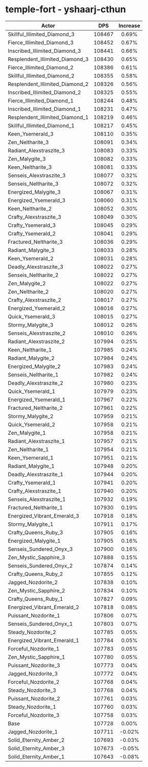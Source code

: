 # temple-fort - yshaarj-cthun
| Actor | DPS | Increase |
|---|:---:|:---:|
|Skillful_Illimited_Diamond_3|108467|0.69%|
|Fierce_Illimited_Diamond_3|108452|0.67%|
|Inscribed_Illimited_Diamond_3|108441|0.66%|
|Resplendent_Illimited_Diamond_3|108430|0.65%|
|Fierce_Illimited_Diamond_2|108386|0.61%|
|Skillful_Illimited_Diamond_2|108355|0.58%|
|Resplendent_Illimited_Diamond_2|108326|0.56%|
|Inscribed_Illimited_Diamond_2|108325|0.55%|
|Fierce_Illimited_Diamond_1|108244|0.48%|
|Inscribed_Illimited_Diamond_1|108231|0.47%|
|Resplendent_Illimited_Diamond_1|108219|0.46%|
|Skillful_Illimited_Diamond_1|108217|0.45%|
|Keen_Ysemerald_3|108110|0.35%|
|Zen_Neltharite_3|108091|0.34%|
|Radiant_Alexstraszite_3|108083|0.33%|
|Zen_Malygite_3|108082|0.33%|
|Keen_Neltharite_3|108081|0.33%|
|Senseis_Alexstraszite_3|108077|0.32%|
|Senseis_Neltharite_3|108072|0.32%|
|Energized_Malygite_3|108067|0.31%|
|Energized_Ysemerald_3|108060|0.31%|
|Keen_Neltharite_2|108052|0.30%|
|Crafty_Alexstraszite_3|108049|0.30%|
|Crafty_Ysemerald_3|108045|0.29%|
|Crafty_Ysemerald_2|108041|0.29%|
|Fractured_Neltharite_3|108036|0.29%|
|Radiant_Malygite_3|108033|0.28%|
|Keen_Ysemerald_2|108031|0.28%|
|Deadly_Alexstraszite_3|108022|0.27%|
|Senseis_Neltharite_2|108022|0.27%|
|Zen_Malygite_2|108022|0.27%|
|Zen_Neltharite_2|108020|0.27%|
|Crafty_Alexstraszite_2|108017|0.27%|
|Energized_Ysemerald_2|108016|0.27%|
|Quick_Ysemerald_3|108015|0.27%|
|Stormy_Malygite_3|108012|0.26%|
|Senseis_Alexstraszite_2|108010|0.26%|
|Radiant_Alexstraszite_2|107994|0.25%|
|Keen_Neltharite_1|107985|0.24%|
|Radiant_Malygite_2|107984|0.24%|
|Energized_Malygite_2|107983|0.24%|
|Senseis_Neltharite_1|107982|0.24%|
|Deadly_Alexstraszite_2|107980|0.23%|
|Quick_Ysemerald_1|107979|0.23%|
|Energized_Ysemerald_1|107967|0.22%|
|Fractured_Neltharite_2|107961|0.22%|
|Stormy_Malygite_2|107959|0.21%|
|Quick_Ysemerald_2|107958|0.21%|
|Zen_Malygite_1|107958|0.21%|
|Radiant_Alexstraszite_1|107957|0.21%|
|Zen_Neltharite_1|107954|0.21%|
|Keen_Ysemerald_1|107951|0.21%|
|Radiant_Malygite_1|107948|0.20%|
|Deadly_Alexstraszite_1|107944|0.20%|
|Crafty_Ysemerald_1|107941|0.20%|
|Crafty_Alexstraszite_1|107940|0.20%|
|Senseis_Alexstraszite_1|107932|0.19%|
|Fractured_Neltharite_1|107930|0.19%|
|Energized_Vibrant_Emerald_3|107918|0.18%|
|Stormy_Malygite_1|107911|0.17%|
|Crafty_Queens_Ruby_3|107905|0.16%|
|Energized_Malygite_1|107905|0.16%|
|Senseis_Sundered_Onyx_3|107900|0.16%|
|Zen_Mystic_Sapphire_3|107888|0.15%|
|Senseis_Sundered_Onyx_2|107874|0.14%|
|Crafty_Queens_Ruby_2|107855|0.12%|
|Jagged_Nozdorite_2|107838|0.10%|
|Zen_Mystic_Sapphire_2|107834|0.10%|
|Crafty_Queens_Ruby_1|107827|0.09%|
|Energized_Vibrant_Emerald_2|107818|0.08%|
|Puissant_Nozdorite_1|107806|0.07%|
|Senseis_Sundered_Onyx_1|107803|0.07%|
|Steady_Nozdorite_2|107785|0.05%|
|Energized_Vibrant_Emerald_1|107784|0.05%|
|Forceful_Nozdorite_1|107783|0.05%|
|Zen_Mystic_Sapphire_1|107780|0.05%|
|Puissant_Nozdorite_3|107773|0.04%|
|Jagged_Nozdorite_3|107772|0.04%|
|Forceful_Nozdorite_2|107768|0.04%|
|Steady_Nozdorite_3|107768|0.04%|
|Puissant_Nozdorite_2|107761|0.03%|
|Steady_Nozdorite_1|107760|0.03%|
|Forceful_Nozdorite_3|107758|0.03%|
|Base|107728|0.00%|
|Jagged_Nozdorite_1|107711|-0.02%|
|Solid_Eternity_Amber_2|107693|-0.03%|
|Solid_Eternity_Amber_3|107673|-0.05%|
|Solid_Eternity_Amber_1|107643|-0.08%|
